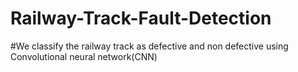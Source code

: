 # Railway-Track-Fault-Detection
#We classify the railway track as defective and non defective using Convolutional neural network(CNN)
#
